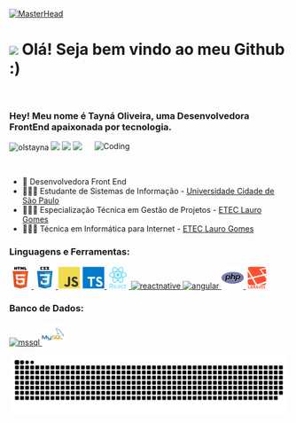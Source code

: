 [![MasterHead](https://github.com/olstayna/olstayna/assets/67444028/510e879c-c1c3-4fe3-aaf0-73848c9ea9d1)](https://rishavchanda.io)
# <img src="https://user-images.githubusercontent.com/67444028/142769377-f02346ad-3e36-43f2-b530-5aaa499331c0.gif" width="35">&nbsp;<b>Olá! Seja bem vindo ao meu Github :) </b>
<br>

<h3>Hey! Meu nome é Tayná Oliveira, uma Desenvolvedora FrontEnd apaixonada por tecnologia.</h3>
<img align="right" alt="Coding" width="350" src="https://i.imgur.com/nfZMb7r.gif">
<p align="left"> 
  <img src="https://komarev.com/ghpvc/?username=olstayna&label=Visualizações&color=0e75b6&style=flat" height="28" width="140" alt="olstayna" /> 
<a href="https://www.linkedin.com/in/olstayna/"><img src="https://img.shields.io/badge/-LINKEDIN-252526?style=for-the-badge&logo=linkedin"></a>
<a href="mailto:tayna.oliveira.santana@gmail.com"><img src="https://img.shields.io/badge/-GMAIL-252526?style=for-the-badge&logo=gmail"></a>
<a href="https://www.instagram.com/doctypes/"><img src="https://img.shields.io/badge/-INSTAGRAM-252526?style=for-the-badge&logo=instagram"></a>
</p>

<br>

- 🔭 Desenvolvedora Front End
- 👩🏽‍🎓 Estudante de Sistemas de Informação - <a href="https://www.usjt.br/">Universidade Cidade de São Paulo</a>
- 👩🏽‍🎓 Especialização Técnica em Gestão de Projetos - <a href="http://www.etelg.com.br/">ETEC Lauro Gomes</a>
- 👩🏽‍🎓 Técnica em Informática para Internet - <a href="http://www.etelg.com.br/">ETEC Lauro Gomes</a>

<h3 align="left">Linguagens e Ferramentas:</h3>
<p align="left"> 
 <a href="https://www.w3.org/html/" target="_blank" rel="noreferrer">    
  <img src="https://raw.githubusercontent.com/devicons/devicon/master/icons/html5/html5-original-wordmark.svg" alt="html5" width="40" height="40"/> 
</a> 
 <a href="https://www.w3schools.com/css/" target="_blank" rel="noreferrer">
   <img src="https://raw.githubusercontent.com/devicons/devicon/master/icons/css3/css3-original-wordmark.svg" alt="css3" width="40" height="40"/> </a><a href="https://developer.mozilla.org/en-US/docs/Web/JavaScript" target="_blank" rel="noreferrer">
 </a> 
  <img src="https://raw.githubusercontent.com/devicons/devicon/master/icons/javascript/javascript-original.svg" alt="javascript" width="40" height="40"/> 
 <a href="https://www.typescriptlang.org/" target="_blank" rel="noreferrer"> 
  <img src="https://raw.githubusercontent.com/devicons/devicon/master/icons/typescript/typescript-original.svg" alt="typescript" width="40" height="40"/> 
 </a> 
 <a href="https://reactjs.org/" target="_blank" rel="noreferrer"> 
  <img src="https://raw.githubusercontent.com/devicons/devicon/master/icons/react/react-original-wordmark.svg" alt="react" width="40" height="40"/> 
 </a> 
 <a href="https://reactnative.dev/" target="_blank" rel="noreferrer"> 
  <img src="https://reactnative.dev/img/header_logo.svg" alt="reactnative" width="40" height="40"/> 
 </a> 
 <a href="https://angular.io" target="_blank" rel="noreferrer"> 
  <img src="https://angular.io/assets/images/logos/angular/angular.svg" alt="angular" width="40" height="40"/> 
 </a>  
 <a href="https://www.php.net" target="_blank" rel="noreferrer"> 
  <img src="https://raw.githubusercontent.com/devicons/devicon/master/icons/php/php-original.svg" alt="php" width="40" height="40"/> 
 </a> 
 <a href="https://laravel.com/" target="_blank" rel="noreferrer"> 
  <img src="https://raw.githubusercontent.com/devicons/devicon/master/icons/laravel/laravel-plain-wordmark.svg" alt="laravel" width="40" height="40"/> 
 </a>  
</p>
 
<h3 align="left">Banco de Dados:</h3>
<p align="left"> <a href="https://angular.io" target="_blank" rel="noreferrer"> 
 <a href="https://www.microsoft.com/en-us/sql-server" target="_blank" rel="noreferrer"> <img src="https://www.svgrepo.com/show/303229/microsoft-sql-server-logo.svg" alt="mssql" width="40" height="40"/> </a> <a href="https://www.mysql.com/" target="_blank" rel="noreferrer"> <img src="https://raw.githubusercontent.com/devicons/devicon/master/icons/mysql/mysql-original-wordmark.svg" alt="mysql" width="40" height="40"/> </a>
</p>

 
  ![Snake animation](https://github.com/olstayna/olstayna/blob/output/github-contribution-grid-snake.svg)
 
